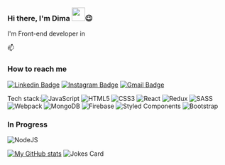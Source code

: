 ### Hi there, I'm Dima <img src="https://raw.githubusercontent.com/MartinHeinz/MartinHeinz/master/wave.gif" width="30px">😉

I'm Front-end developer in

📫 <h3>How to reach me</h3>
[![Linkedin Badge](https://img.shields.io/badge/-Lukianenko-blue?style=flat-square&logo=Linkedin&logoColor=white&link=https://www.linkedin.com/in/dmytro-lukianenko/)](https://www.linkedin.com/in/dmytro-lukianenko/)
[![Instagram Badge](https://img.shields.io/badge/-dima_viac-purple?style=flat-square&logo=instagram&logoColor=white&link=https://www.instagram.com/dima_viac/)](https://www.instagram.com/dima_viac/)
[![Gmail Badge](https://img.shields.io/badge/-DmytroLukianenko93@gmail.com-c14438?style=flat-square&logo=Gmail&logoColor=white&link=mailto:DmytroLukianenko93@gmail.com)](mailto:DmytroLukianenko93@gmail.com)

Tech stack:<img alt="JavaScript" src="https://img.shields.io/badge/javascript-%23323330.svg?&style=for-the-badge&logo=javascript&logoColor=%23F7DF1E"/>
<img alt="HTML5" src="https://img.shields.io/badge/html5-%23E34F26.svg?&style=for-the-badge&logo=html5&logoColor=white"/>
<img alt="CSS3" src="https://img.shields.io/badge/css3-%231572B6.svg?&style=for-the-badge&logo=css3&logoColor=white"/>
<img alt="React" src="https://img.shields.io/badge/react-%2320232a.svg?&style=for-the-badge&logo=react&logoColor=%2361DAFB"/>
<img alt="Redux" src="https://img.shields.io/badge/redux-%23593d88.svg?&style=for-the-badge&logo=redux&logoColor=white"/>
<img alt="SASS" src="https://img.shields.io/badge/SASS-hotpink.svg?&style=for-the-badge&logo=SASS&logoColor=white"/>
<img alt="Webpack" src="https://img.shields.io/badge/webpack-%238DD6F9.svg?&style=for-the-badge&logo=webpack&logoColor=black" />
<img alt="MongoDB" src ="https://img.shields.io/badge/MongoDB-%234ea94b.svg?&style=for-the-badge&logo=mongodb&logoColor=white"/>
<img alt="Firebase" src="https://img.shields.io/badge/firebase-%23039BE5.svg?&style=for-the-badge&logo=firebase"/>
<img alt="Styled Components" src="https://img.shields.io/badge/styled--components-DB7093?style=for-the-badge&logo=styled-components&logoColor=white"/>
![Bootstrap](https://img.shields.io/badge/bootstrap-%23563D7C.svg?style=for-the-badge&logo=bootstrap&logoColor=white)

<h3>In Progress</h3>
<img alt="NodeJS" src="https://img.shields.io/badge/node.js-%2343853D.svg?&style=for-the-badge&logo=node.js&logoColor=white"/>


[![My GitHub stats](https://github-readme-stats.vercel.app/api?username=dmytrolukianenko&show_icons=true&count_private=true&theme=highcontrast )](https://github.com/dmytrolukianenko/github-readme-stats)
![Jokes Card](https://readme-jokes.vercel.app/api)
<!--
**DmytroLukianenko/DmytroLukianenko** is a ✨ _special_ ✨ repository because its `README.md` (this file) appears on your GitHub profile.

Here are some ideas to get you started:


🌱 I’m currently learning Node.js

- 
- 😄 Pronouns: ...
- ⚡ Fun fact: ...
-->
<!-- [![Twitter][1.2]][1], or on [![LinkedIn][3.2]][3]
-->


<!-- Icons -->

[1.2]: https://cdn4.iconfinder.com/data/icons/flat-brand-logo-2/512/linkedin-512.png (twitter icon without padding)
[2.2]: https://raw.githubusercontent.com/MartinHeinz/MartinHeinz/master/linkedin-3-16.png (LinkedIn icon without padding)

<!-- Links to your social media accounts -->

[1]: https://twitter.com/Martin_Heinz_
[2]: https://www.linkedin.com/in/heinz-martin/
